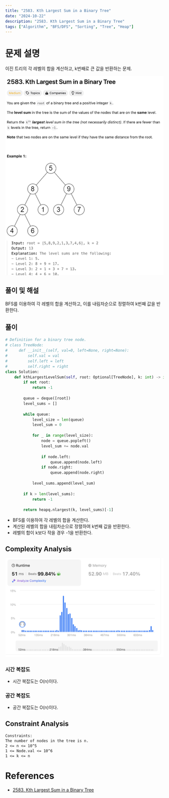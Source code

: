 ```yaml
---
title: "2583. Kth Largest Sum in a Binary Tree"
date: "2024-10-22"
description: "2583. Kth Largest Sum in a Binary Tree"
tags: ["Algorithm", "BFS/DFS", "Sorting", "Tree", "Heap"]
---
```


# 문제 설명
이진 트리의 각 레벨의 합을 계산하고, k번째로 큰 값을 반환하는 문제.

![2583](../../../images/LEET/2583/2583.png)

## 풀이 및 해설
BFS를 이용하여 각 레벨의 합을 계산하고, 이를 내림차순으로 정렬하여 k번째 값을 반환한다.

## 풀이
```python
# Definition for a binary tree node.
# class TreeNode:
#     def __init__(self, val=0, left=None, right=None):
#         self.val = val
#         self.left = left
#         self.right = right
class Solution:
    def kthLargestLevelSum(self, root: Optional[TreeNode], k: int) -> int:
        if not root:
            return -1
        
        queue = deque([root])
        level_sums = []

        while queue:
            level_size = len(queue)
            level_sum = 0

            for _ in range(level_size):
                node = queue.popleft()
                level_sum += node.val

                if node.left:
                    queue.append(node.left)
                if node.right:
                    queue.append(node.right)
            
            level_sums.append(level_sum)
            
        if k > len(level_sums):
            return -1
        
        return heapq.nlargest(k, level_sums)[-1]
```
- BFS를 이용하여 각 레벨의 합을 계산한다.
- 계산된 레벨의 합을 내림차순으로 정렬하여 k번째 값을 반환한다.
- 레벨의 합이 k보다 작을 경우 -1을 반환한다.

## Complexity Analysis
![tc](../../../images/LEET/2583/tc.png)

### 시간 복잡도
- 시간 복잡도는 O(n)이다.

### 공간 복잡도
- 공간 복잡도는 O(n)이다.

## Constraint Analysis
```
Constraints:
The number of nodes in the tree is n.
2 <= n <= 10^5
1 <= Node.val <= 10^6
1 <= k <= n
```

# References
- [2583. Kth Largest Sum in a Binary Tree](https://leetcode.com/problems/kth-largest-sum-in-a-binary-tree/)